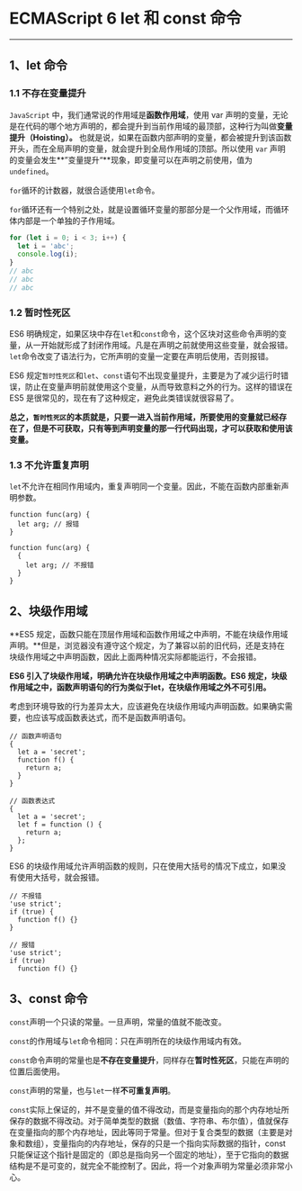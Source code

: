 # ECMAScript 6 let 和 const 命令

----

## 1、let 命令


### 1.1 不存在变量提升 

`JavaScript` 中，我们通常说的作用域是**函数作用域**，使用 var 声明的变量，无论是在代码的哪个地方声明的，都会提升到当前作用域的最顶部，这种行为叫做**变量提升（Hoisting）。** 也就是说，如果在函数内部声明的变量，都会被提升到该函数开头，而在全局声明的变量，就会提升到全局作用域的顶部。所以使用 `var` 声明的变量会发生**”变量提升“**现象，即变量可以在声明之前使用，值为 `undefined`。

`for`循环的计数器，就很合适使用`let`命令。

`for`循环还有一个特别之处，就是设置循环变量的那部分是一个父作用域，而循环体内部是一个单独的子作用域。

```javascript
for (let i = 0; i < 3; i++) {
  let i = 'abc';
  console.log(i);
}
// abc
// abc
// abc
```


### 1.2 暂时性死区

ES6 明确规定，如果区块中存在`let`和`const`命令，这个区块对这些命令声明的变量，从一开始就形成了封闭作用域。凡是在声明之前就使用这些变量，就会报错。`let`命令改变了语法行为，它所声明的变量一定要在声明后使用，否则报错。

ES6 规定`暂时性死区`和`let`、`const`语句不出现变量提升，主要是为了减少运行时错误，防止在变量声明前就使用这个变量，从而导致意料之外的行为。这样的错误在 ES5 是很常见的，现在有了这种规定，避免此类错误就很容易了。

**总之，`暂时性死区`的本质就是，只要一进入当前作用域，所要使用的变量就已经存在了，但是不可获取，只有等到声明变量的那一行代码出现，才可以获取和使用该变量。**


### 1.3 不允许重复声明

`let`不允许在相同作用域内，重复声明同一个变量。因此，不能在函数内部重新声明参数。

```
function func(arg) {
  let arg; // 报错
}

function func(arg) {
  {
    let arg; // 不报错
  }
}
```


## 2、块级作用域


**ES5 规定，函数只能在顶层作用域和函数作用域之中声明，不能在块级作用域声明。**但是，浏览器没有遵守这个规定，为了兼容以前的旧代码，还是支持在块级作用域之中声明函数，因此上面两种情况实际都能运行，不会报错。

**ES6 引入了块级作用域，明确允许在块级作用域之中声明函数。ES6 规定，块级作用域之中，函数声明语句的行为类似于let，在块级作用域之外不可引用。**

考虑到环境导致的行为差异太大，应该避免在块级作用域内声明函数。如果确实需要，也应该写成函数表达式，而不是函数声明语句。


```
// 函数声明语句
{
  let a = 'secret';
  function f() {
    return a;
  }
}

// 函数表达式
{
  let a = 'secret';
  let f = function () {
    return a;
  };
}
```

ES6 的块级作用域允许声明函数的规则，只在使用大括号的情况下成立，如果没有使用大括号，就会报错。

```
// 不报错
'use strict';
if (true) {
  function f() {}
}

// 报错
'use strict';
if (true)
  function f() {}
```


## 3、const 命令

`const`声明一个只读的常量。一旦声明，常量的值就不能改变。

`const`的作用域与`let`命令相同：只在声明所在的块级作用域内有效。

`const`命令声明的常量也是**不存在变量提升**，同样存在**暂时性死区**，只能在声明的位置后面使用。

`const`声明的常量，也与`let`一样**不可重复声明**。

`const`实际上保证的，并不是变量的值不得改动，而是变量指向的那个内存地址所保存的数据不得改动。对于简单类型的数据（数值、字符串、布尔值），值就保存在变量指向的那个内存地址，因此等同于常量。但对于复合类型的数据（主要是对象和数组），变量指向的内存地址，保存的只是一个指向实际数据的指针，const只能保证这个指针是固定的（即总是指向另一个固定的地址），至于它指向的数据结构是不是可变的，就完全不能控制了。因此，将一个对象声明为常量必须非常小心。

















